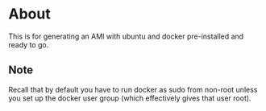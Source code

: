# About

This is for generating an AMI with ubuntu and docker pre-installed and ready to go.

## Note

Recall that by default you have to run docker as sudo from non-root unless you
set up the docker user group (which effectively gives that user root).
